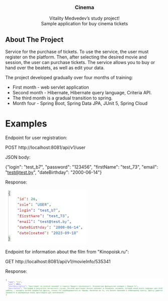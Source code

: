 <br />
<div align="center">
<h3 align="center">Cinema</h3>

  <p align="center">
   Vitality Medvedev’s study project!
    <br />
    <a <strong>Sample application for buy cinema tickets</strong></a>

  </p>
</div>

## About The Project

Service for the purchase of tickets. To use the service, the user must register on the platform. Then, after selecting the desired movie and session, the user can purchase tickets. The service allows you to buy or hand over the beatets, as well as edit your data.


The project developed gradually over four months of training:
* First month - web servlet application
* Second month - Hibernate, Hibernate query language, Criteria API.
* The third month is a gradual transition to spring.
* Month four - Spring Boot, Spring Data JPA, JUnit 5, Spring Cloud

# Examples

Endpoint for user registration:

POST http://localhost:8081/api/v1/user

JSON body:

{"login": "test_b7",
"password": "123456",
"firstName": "test_73",
"email": "test@test.by",
"dateBirthday": "2000-06-14"}

Response:

![](images/user.bmp)

Endpoint for information about the film from "Kinopoisk.ru":

GET http://localhost:8081/api/v1/movieInfo/535341

Response:

![](images/info.bmp)
